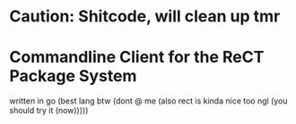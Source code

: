 # Caution: Shitcode, will clean up tmr

# Commandline Client for the ReCT Package System
written in go (best lang btw (dont @ me (also rect is kinda nice too ngl (you should try it (now)))))
